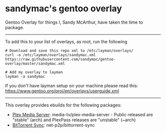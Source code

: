 sandymac's gentoo overlay
=========================

Gentoo Overlay for things I, Sandy McArthur, have taken the time to package.

----------

To add this to your list of overlays, as root, run the following

```
# Download and save this repo xml to /etc/layman/overlays/
curl -o /etc/layman/overlays/sandymac.xml https://raw.githubusercontent.com/sandymac/gentoo-overlay/master/sandymac.xml

# Add my overlay to layman
layman -a sandymac
```

If you don't have layman setup on your machine please read this: https://www.gentoo.org/proj/en/overlays/userguide.xml

----------

This overlay provides ebuilds for the following packages:

* [Plex Media Server](https://plex.tv/downloads): media-tv/plex-media-server - Public released are "stable" (arch) and PlexPass releases are "unstable" (~arch)
* [BitTorrent Sync](http://www.bittorrent.com/sync): net-p2p/bittorrent-sync
